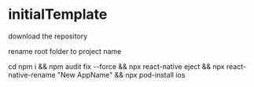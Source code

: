 # initialTemplate


download the repository

rename root folder to project name

cd <project-name>
npm i && npm audit fix --force && npx react-native eject && npx react-native-rename "New AppName" && npx pod-install ios

